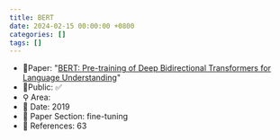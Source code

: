 ```yaml
---
title: BERT
date: 2024-02-15 00:00:00 +0800
categories: []
tags: []
---
```


- 📙Paper: "[BERT: Pre-training of Deep Bidirectional Transformers for Language Understanding](https://www.semanticscholar.org/paper/BERT%3A-Pre-training-of-Deep-Bidirectional-for-Devlin-Chang/df2b0e26d0599ce3e70df8a9da02e51594e0e992)"
- 🔑Public: ✅
- ⚲ Area: 
- 📅 Date: 2019
- 🔎 Paper Section: fine-tuning
- 📝 References: 63
